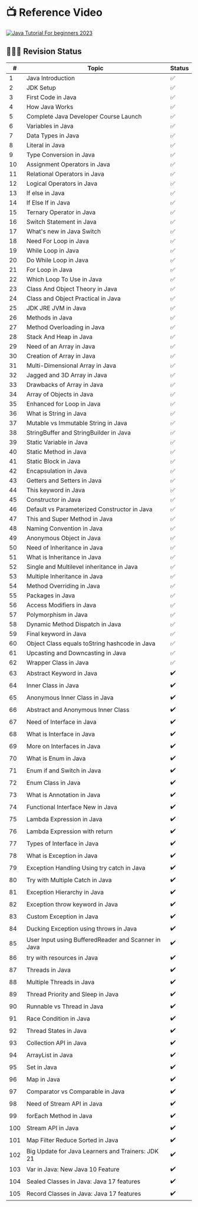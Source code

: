 # 📺 Reference Video

[![Java Tutorial For beginners 2023](https://i.ytimg.com/vi/bm0OyhwFDuY/hqdefault.jpg)](https://youtube.com/playlist?list=PLsyeobzWxl7pe_IiTfNyr55kwJPWbgxB5&si=yUa6N7cK_FOvhX_0)

## 👨🏻‍💻 Revision Status

| #   | Topic                                               | Status             |
| --- | ----------------------------------------------------| -------------------|
| 1   | Java Introduction                                   | :white_check_mark: |
| 2   | JDK Setup                                           | :white_check_mark: |
| 3   | First Code in Java                                  | :white_check_mark: |
| 4   | How Java Works                                      | :white_check_mark: |
| 5   | Complete Java Developer Course Launch               | :white_check_mark: |
| 6   | Variables in Java                                   | :white_check_mark: |
| 7   | Data Types in Java                                  | :white_check_mark: |
| 8   | Literal in Java                                     | :white_check_mark: |
| 9   | Type Conversion in Java                             | :white_check_mark: |
| 10  | Assignment Operators in Java                        | :white_check_mark: |
| 11  | Relational Operators in Java                        | :white_check_mark: |
| 12  | Logical Operators in Java                           | :white_check_mark: |
| 13  | If else in Java                                     | :white_check_mark: |
| 14  | If Else If in Java                                  | :white_check_mark: |
| 15  | Ternary Operator in Java                            | :white_check_mark: |
| 16  | Switch Statement in Java                            | :white_check_mark: |
| 17  | What's new in Java Switch                           | :white_check_mark: |
| 18  | Need For Loop in Java                               | :white_check_mark: |
| 19  | While Loop in Java                                  | :white_check_mark: |
| 20  | Do While Loop in Java                               | :white_check_mark: |
| 21  | For Loop in Java                                    | :white_check_mark: |
| 22  | Which Loop To Use in Java                           | :white_check_mark: |
| 23  | Class And Object Theory in Java                     | :white_check_mark: |
| 24  | Class and Object Practical in Java                  | :white_check_mark: |
| 25  | JDK JRE JVM in Java                                 | :white_check_mark: |
| 26  | Methods in Java                                     | :white_check_mark: |
| 27  | Method Overloading in Java                          | :white_check_mark: |
| 28  | Stack And Heap in Java                              | :white_check_mark: |
| 29  | Need of an Array in Java                            | :white_check_mark: |
| 30  | Creation of Array in Java                           | :white_check_mark: |
| 31  | Multi-Dimensional Array in Java                     | :white_check_mark: |
| 32  | Jagged and 3D Array in Java                         | :white_check_mark: |
| 33  | Drawbacks of Array in Java                          | :white_check_mark: |
| 34  | Array of Objects in Java                            | :white_check_mark: |
| 35  | Enhanced for Loop in Java                           | :white_check_mark: |
| 36  | What is String in Java                              | :white_check_mark: |
| 37  | Mutable vs Immutable String in Java                 | :white_check_mark: |
| 38  | StringBuffer and StringBuilder in Java              | :white_check_mark: |
| 39  | Static Variable in Java                             | :white_check_mark: |
| 40  | Static Method in Java                               | :white_check_mark: |
| 41  | Static Block in Java                                | :white_check_mark: |
| 42  | Encapsulation in Java                               | :white_check_mark: |
| 43  | Getters and Setters in Java                         | :white_check_mark: |
| 44  | This keyword in Java                                | :white_check_mark: |
| 45  | Constructor in Java                                 | :white_check_mark: |
| 46  | Default vs Parameterized Constructor in Java        | :white_check_mark: |
| 47  | This and Super Method in Java                       | :white_check_mark: |
| 48  | Naming Convention in Java                           | :white_check_mark: |
| 49  | Anonymous Object in Java                            | :white_check_mark: |
| 50  | Need of Inheritance in Java                         | :white_check_mark: |
| 51  | What is Inheritance in Java                         | :white_check_mark: |
| 52  | Single and Multilevel inheritance in Java           | :white_check_mark: |
| 53  | Multiple Inheritance in Java                        | :white_check_mark: |
| 54  | Method Overriding in Java                           | :white_check_mark: |
| 55  | Packages in Java                                    | :white_check_mark: |
| 56  | Access Modifiers in Java                            | :white_check_mark: |
| 57  | Polymorphism in Java                                | :white_check_mark: |
| 58  | Dynamic Method Dispatch in Java                     | :white_check_mark: |
| 59  | Final keyword in Java                               | :white_check_mark: |
| 60  | Object Class equals toString hashcode in Java       | :white_check_mark: |
| 61  | Upcasting and Downcasting in Java                   | :white_check_mark: |
| 62  | Wrapper Class in Java                               | :white_check_mark: |
| 63  | Abstract Keyword in Java                            | :heavy_check_mark: |
| 64  | Inner Class in Java                                 | :heavy_check_mark: |
| 65  | Anonymous Inner Class in Java                       | :heavy_check_mark: |
| 66  | Abstract and Anonymous Inner Class                  | :heavy_check_mark: |
| 67  | Need of Interface in Java                           | :heavy_check_mark: |
| 68  | What is Interface in Java                           | :heavy_check_mark: |
| 69  | More on Interfaces in Java                          | :heavy_check_mark: |
| 70  | What is Enum in Java                                | :heavy_check_mark: |
| 71  | Enum if and Switch in Java                          | :heavy_check_mark: |
| 72  | Enum Class in Java                                  | :heavy_check_mark: |
| 73  | What is Annotation in Java                          | :heavy_check_mark: |
| 74  | Functional Interface New in Java                    | :heavy_check_mark: |
| 75  | Lambda Expression in Java                           | :heavy_check_mark: |
| 76  | Lambda Expression with return                       | :heavy_check_mark: |
| 77  | Types of Interface in Java                          | :heavy_check_mark: |
| 78  | What is Exception in Java                           | :heavy_check_mark: |
| 79  | Exception Handling Using try catch in Java          | :heavy_check_mark: |
| 80  | Try with Multiple Catch in Java                     | :heavy_check_mark: |
| 81  | Exception Hierarchy in Java                         | :heavy_check_mark: |
| 82  | Exception throw keyword in Java                     | :heavy_check_mark: |
| 83  | Custom Exception in Java                            | :heavy_check_mark: |
| 84  | Ducking Exception using throws in Java              | :heavy_check_mark: |
| 85  | User Input using BufferedReader and Scanner in Java | :heavy_check_mark: |
| 86  | try with resources in Java                          | :heavy_check_mark: |
| 87  | Threads in Java                                     | :heavy_check_mark: |
| 88  | Multiple Threads in Java                            | :heavy_check_mark: |
| 89  | Thread Priority and Sleep in Java                   | :heavy_check_mark: |
| 90  | Runnable vs Thread in Java                          | :heavy_check_mark: |
| 91  | Race Condition in Java                              | :heavy_check_mark: |
| 92  | Thread States in Java                               | :heavy_check_mark: |
| 93  | Collection API in Java                              | :heavy_check_mark: |
| 94  | ArrayList in Java                                   | :heavy_check_mark: |
| 95  | Set in Java                                         | :heavy_check_mark: |
| 96  | Map in Java                                         | :heavy_check_mark: |
| 97  | Comparator vs Comparable in Java                    | :heavy_check_mark: |
| 98  | Need of Stream API in Java                          | :heavy_check_mark: |
| 99  | forEach Method in Java                              | :heavy_check_mark: |
| 100 | Stream API in Java                                  | :heavy_check_mark: |
| 101 | Map Filter Reduce Sorted in Java                    | :heavy_check_mark: |
| 102 | Big Update for Java Learners and Trainers: JDK 21   | :heavy_check_mark: |
| 103 | Var in Java: New Java 10 Feature                    | :heavy_check_mark: |
| 104 | Sealed Classes in Java: Java 17 features            | :heavy_check_mark: |
| 105 | Record Classes in Java: Java 17 features            | :heavy_check_mark: |
